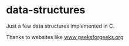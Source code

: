 # data-structures

Just a few data structures implemented in C.

Thanks to websites like www.geeksforgeeks.org
